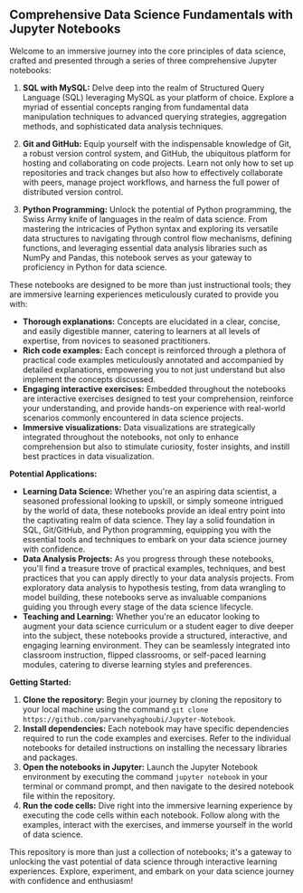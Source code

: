 ## Comprehensive Data Science Fundamentals with Jupyter Notebooks

Welcome to an immersive journey into the core principles of data science, crafted and presented through a series of three comprehensive Jupyter notebooks:

1. **SQL with MySQL:** Delve deep into the realm of Structured Query Language (SQL) leveraging MySQL as your platform of choice. Explore a myriad of essential concepts ranging from fundamental data manipulation techniques to advanced querying strategies, aggregation methods, and sophisticated data analysis techniques.

2. **Git and GitHub:** Equip yourself with the indispensable knowledge of Git, a robust version control system, and GitHub, the ubiquitous platform for hosting and collaborating on code projects. Learn not only how to set up repositories and track changes but also how to effectively collaborate with peers, manage project workflows, and harness the full power of distributed version control.

3. **Python Programming:** Unlock the potential of Python programming, the Swiss Army knife of languages in the realm of data science. From mastering the intricacies of Python syntax and exploring its versatile data structures to navigating through control flow mechanisms, defining functions, and leveraging essential data analysis libraries such as NumPy and Pandas, this notebook serves as your gateway to proficiency in Python for data science.

These notebooks are designed to be more than just instructional tools; they are immersive learning experiences meticulously curated to provide you with:

* **Thorough explanations:** Concepts are elucidated in a clear, concise, and easily digestible manner, catering to learners at all levels of expertise, from novices to seasoned practitioners.
* **Rich code examples:** Each concept is reinforced through a plethora of practical code examples meticulously annotated and accompanied by detailed explanations, empowering you to not just understand but also implement the concepts discussed.
* **Engaging interactive exercises:** Embedded throughout the notebooks are interactive exercises designed to test your comprehension, reinforce your understanding, and provide hands-on experience with real-world scenarios commonly encountered in data science projects.
* **Immersive visualizations:** Data visualizations are strategically integrated throughout the notebooks, not only to enhance comprehension but also to stimulate curiosity, foster insights, and instill best practices in data visualization.

**Potential Applications:**

* **Learning Data Science:** Whether you're an aspiring data scientist, a seasoned professional looking to upskill, or simply someone intrigued by the world of data, these notebooks provide an ideal entry point into the captivating realm of data science. They lay a solid foundation in SQL, Git/GitHub, and Python programming, equipping you with the essential tools and techniques to embark on your data science journey with confidence.
* **Data Analysis Projects:** As you progress through these notebooks, you'll find a treasure trove of practical examples, techniques, and best practices that you can apply directly to your data analysis projects. From exploratory data analysis to hypothesis testing, from data wrangling to model building, these notebooks serve as invaluable companions guiding you through every stage of the data science lifecycle.
* **Teaching and Learning:** Whether you're an educator looking to augment your data science curriculum or a student eager to dive deeper into the subject, these notebooks provide a structured, interactive, and engaging learning environment. They can be seamlessly integrated into classroom instruction, flipped classrooms, or self-paced learning modules, catering to diverse learning styles and preferences.

**Getting Started:**

1. **Clone the repository:** Begin your journey by cloning the repository to your local machine using the command `git clone https://github.com/parvanehyaghoubi/Jupyter-Notebook`.
2. **Install dependencies:** Each notebook may have specific dependencies required to run the code examples and exercises. Refer to the individual notebooks for detailed instructions on installing the necessary libraries and packages.
3. **Open the notebooks in Jupyter:** Launch the Jupyter Notebook environment by executing the command `jupyter notebook` in your terminal or command prompt, and then navigate to the desired notebook file within the repository.
4. **Run the code cells:** Dive right into the immersive learning experience by executing the code cells within each notebook. Follow along with the examples, interact with the exercises, and immerse yourself in the world of data science.

This repository is more than just a collection of notebooks; it's a gateway to unlocking the vast potential of data science through interactive learning experiences. Explore, experiment, and embark on your data science journey with confidence and enthusiasm!
